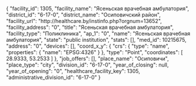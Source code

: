 {
    "facility_id": 1305,
    "facility_name": "Ясеньская врачебная амбулатория",
    "district_id": "6-17-0",
    "district_name": "Осиповичский район",
    "facility_url": "http:\/\/healthcare.by\/instinfo.php?orgnum=13652",
    "facility_address": "0",
    "title": "Ясеньская врачебная амбулатория",
    "facility_type": "Поликлиника",
    "ap_1": "0",
    "name": "Ясеньская врачебная амбулатория",
    "state": "public institution",
    "stats": [],
    "med_id": 10215675,
    "address": "0",
    "devices": [],
    "coord_x_y": {
        "crs": {
            "type": "name",
            "properties": {
                "name": "EPSG:4326"
            }
        },
        "type": "Point",
        "coordinates": [
            28.9333,
            53.2533
        ]
    },
    "job_offers": [],
    "place_name": "Осиповичи",
    "place_type": "city",
    "division_id": "6-17-0",
    "year_of_closing": null,
    "year_of_opening": "0",
    "healthcare_facility_key": 1305,
    "administrative_division_id": "6-17-0"
}